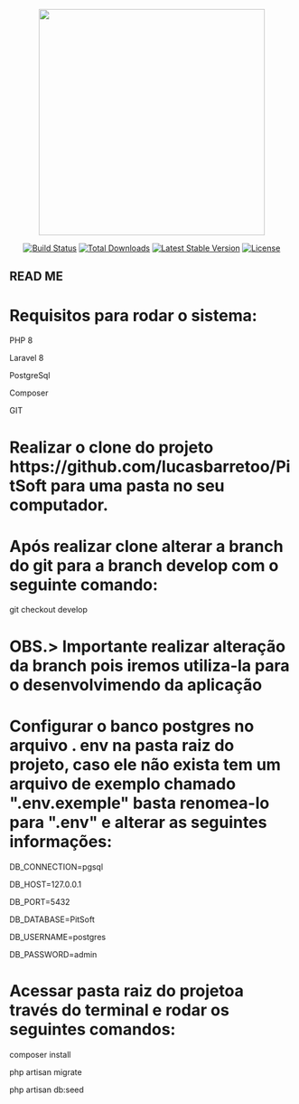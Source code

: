 <p align="center"><a href="https://laravel.com" target="_blank"><img src="https://raw.githubusercontent.com/laravel/art/master/logo-lockup/5%20SVG/2%20CMYK/1%20Full%20Color/laravel-logolockup-cmyk-red.svg" width="400"></a></p>

<p align="center">
<a href="https://travis-ci.org/laravel/framework"><img src="https://travis-ci.org/laravel/framework.svg" alt="Build Status"></a>
<a href="https://packagist.org/packages/laravel/framework"><img src="https://img.shields.io/packagist/dt/laravel/framework" alt="Total Downloads"></a>
<a href="https://packagist.org/packages/laravel/framework"><img src="https://img.shields.io/packagist/v/laravel/framework" alt="Latest Stable Version"></a>
<a href="https://packagist.org/packages/laravel/framework"><img src="https://img.shields.io/packagist/l/laravel/framework" alt="License"></a>
</p>

## READ ME

<h1>Requisitos para rodar o sistema: </h1>
<p> PHP 8 </p>
<p> Laravel 8</p>
<p> PostgreSql</p>
<p> Composer</p>
<p> GIT</p>



<h1>Realizar o clone do projeto https://github.com/lucasbarretoo/PitSoft para uma pasta no seu computador.</h1>

<h1>Após realizar clone alterar a branch do git para a branch develop com o seguinte comando:</h1>
<p> git checkout develop </p>

<h1>OBS.> Importante realizar alteração da branch pois iremos utiliza-la para o desenvolvimendo da aplicação</h1>

<h1>Configurar o banco postgres no arquivo . env na pasta raiz do projeto, caso ele não exista tem um arquivo de exemplo chamado ".env.exemple" basta renomea-lo para ".env" e alterar as seguintes informações:</h1>

<p> DB_CONNECTION=pgsql </p>
<p> DB_HOST=127.0.0.1</p>
<p> DB_PORT=5432</p>
<p> DB_DATABASE=PitSoft</p>
<p> DB_USERNAME=postgres</p>
<p> DB_PASSWORD=admin</p>


<h1>Acessar pasta raiz do projetoa través do terminal e rodar os seguintes comandos:</h1>

<p>composer install</p>
<p>php artisan migrate</p>
<p>php artisan db:seed</p>
